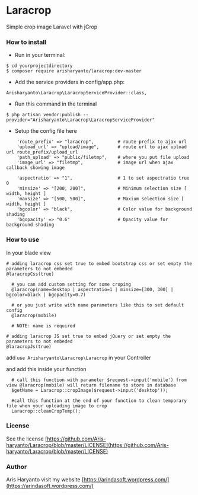 # Laracrop
Simple crop image Laravel with jCrop

### How to install
- Run in your terminal:
```
$ cd yourprojectdirectory
$ composer require arisharyanto/laracrop:dev-master
```
- Add the service providers in config/app.php:
```
Arisharyanto\Laracrop\LaracropServiceProvider::class,
```
- Run this command in the terminal
```
$ php artisan vendor:publish --provider="Arisharyanto\Laracrop\LaracropServiceProvider"  
```
- Setup the config file here
```
    'route_prefix' => "laracrop",         # route prefix to ajax url
    'upload_url' => "upload/image",       # route url to ajax upload url route_prefix/upload_url
    'path_upload' => "public/filetmp",    # where you put file upload
    'image_url' => "filetmp",             # image url when ajax callback showing image

    'aspectratio' => "1",                 # 1 to set aspectratio true 0 
    'minsize' => "[200, 200]",            # Minimum selection size [ width, height ]
    'maxsize' => "[500, 500]",            # Maxium selection size [ width, height ]
    'bgcolor' => "black",                 # Color value for background shading
    'bgopacity' => "0.6"                  # Opacity value for background shading
```

### How to use

In your blade view
```
# adding laracrop css set true to embed bootstrap css or set empty the parameters to not embeded
@laracropCss(true)

  # you can add custom setting for some croping
  @laracrop(name=desktop | aspectratio=1 | minsize=[300, 300] | bgcolor=black | bgopacity=0.7) 
  
  # or you just write with name parameters like this to set default config
  @laracrop(mobile)
  
  # NOTE: name is required

# adding laracrop JS set true to embed jQuery or set empty the parameters to not embeded
@laracropJs(true)
```

add `use Arisharyanto\Laracrop\Laracrop` in your Controller

and add this inside your function
```
  # call this function with parameter $request->input('mobile') from view @laracrop(mobile) will return filename to store in database
  $getName = Laracrop::cropImage($request->input('desktop'));
  
  #call this function at the end of your function to clean temporary file when your uploading image to crop 
  Laracrop::cleanCropTemp();
```


### License

See the license [https://github.com/Aris-haryanto/Laracrop/blob/master/LICENSE](https://github.com/Aris-haryanto/Laracrop/blob/master/LICENSE)


### Author

Aris Haryanto
visit my website [https://arindasoft.wordpress.com/](https://arindasoft.wordpress.com/)
